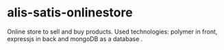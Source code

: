# alis-satis-onlinestore
Online store to sell and buy products.
Used technologies: polymer in front, expressjs in back and mongoDB as a database .
